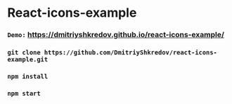 # React-icons-example

### `Demo:` https://dmitriyshkredov.github.io/react-icons-example/

### `git clone https://github.com/DmitriyShkredov/react-icons-example.git`

### `npm install`

### `npm start`

